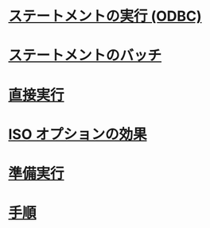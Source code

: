 # [ステートメントの実行 (ODBC)](executing-statements-odbc.md)
# [ステートメントのバッチ](batches-of-statements.md)
# [直接実行](direct-execution.md)
# [ISO オプションの効果](effects-of-iso-options.md)
# [準備実行](prepared-execution.md)
# [手順](procedures.md)
